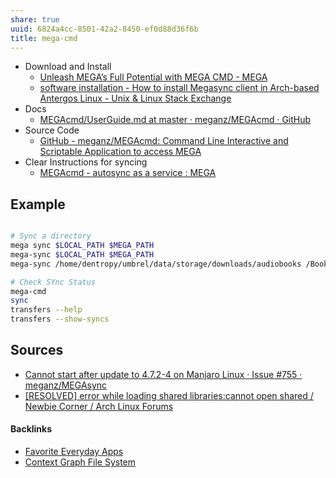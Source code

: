 ```yaml
---
share: true
uuid: 6824a4cc-8501-42a2-8450-ef0d88d36f6b
title: mega-cmd
---
```

* Download and Install
	* [Unleash MEGA’s Full Potential with MEGA CMD - MEGA](https://mega.io/cmd)
	* [software installation - How to install Megasync client in Arch-based Antergos Linux - Unix & Linux Stack Exchange](https://unix.stackexchange.com/questions/200311/how-to-install-megasync-client-in-arch-based-antergos-linux)
* Docs
	* [MEGAcmd/UserGuide.md at master · meganz/MEGAcmd · GitHub](https://github.com/meganz/MEGAcmd/blob/master/UserGuide.md)
* Source Code
	* [GitHub - meganz/MEGAcmd: Command Line Interactive and Scriptable Application to access MEGA](https://github.com/meganz/MEGAcmd)
* Clear Instructions for syncing
	* [MEGAcmd - autosync as a service : MEGA](https://old.reddit.com/r/MEGA/comments/g3z147/megacmd_autosync_as_a_service/)
## Example
``` bash

# Sync a directory
mega sync $LOCAL_PATH $MEGA_PATH
mega-sync $LOCAL_PATH $MEGA_PATH
mega-sync /home/dentropy/umbrel/data/storage/downloads/audiobooks /BooksAndDocuments/Audiobooks

# Check SYnc Status
mega-cmd
sync
transfers --help
transfers --show-syncs

```

## Sources

* [Cannot start after update to 4.7.2-4 on Manjaro Linux · Issue #755 · meganz/MEGAsync](https://github.com/meganz/MEGAsync/issues/755)
* [[RESOLVED] error while loading shared libraries:cannot open shared / Newbie Corner / Arch Linux Forums](https://bbs.archlinux.org/viewtopic.php?id=281012)

#### Backlinks

* [Favorite Everyday Apps](/444ff7c7-77b4-483c-b801-3955d2daeb0a)
* [Context Graph File System](/54d596b2-12c5-485f-a2c9-e816e112e349)